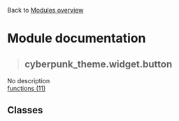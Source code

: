 Back to [Modules overview](https://github.com/pyrustic/cyberpunk-theme/blob/master/docs/modules/README.md)
  
# Module documentation
>## cyberpunk\_theme.widget.button
No description
<br>
[functions (11)](https://github.com/pyrustic/cyberpunk-theme/blob/master/docs/modules/content/cyberpunk_theme.widget.button/functions.md)


## Classes

